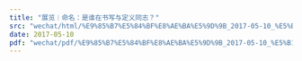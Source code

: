 ```yaml
---
title: "展览︱命名：是谁在书写与定义同志？"
src: "wechat/html/%E9%85%B7%E5%84%BF%E8%AE%BA%E5%9D%9B_2017-05-10_%E5%B1%95%E8%A7%88%EF%B8%B1%E5%91%BD%E5%90%8D%EF%BC%9A%E6%98%AF%E8%B0%81%E5%9C%A8%E4%B9%A6%E5%86%99%E4%B8%8E%E5%AE%9A%E4%B9%89%E5%90%8C%E5%BF%97%EF%BC%9F.html"
date: 2017-05-10
pdf: "wechat/pdf/%E9%85%B7%E5%84%BF%E8%AE%BA%E5%9D%9B_2017-05-10_%E5%B1%95%E8%A7%88%EF%B8%B1%E5%91%BD%E5%90%8D%EF%BC%9A%E6%98%AF%E8%B0%81%E5%9C%A8%E4%B9%A6%E5%86%99%E4%B8%8E%E5%AE%9A%E4%B9%89%E5%90%8C%E5%BF%97%EF%BC%9F.pdf"
---
```

